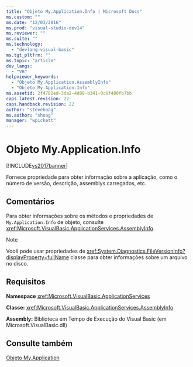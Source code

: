 ```yaml
---
title: "Objeto My.Application.Info | Microsoft Docs"
ms.custom: ""
ms.date: "12/03/2016"
ms.prod: "visual-studio-dev14"
ms.reviewer: ""
ms.suite: ""
ms.technology: 
  - "devlang-visual-basic"
ms.tgt_pltfrm: ""
ms.topic: "article"
dev_langs: 
  - "VB"
helpviewer_keywords: 
  - "Objeto My.Application.AssemblyInfo"
  - "Objeto My.Application.Info"
ms.assetid: 2f4782ed-3da2-4d88-b341-0c6f480fb7bb
caps.latest.revision: 22
caps.handback.revision: 22
author: "stevehoag"
ms.author: "shoag"
manager: "wpickett"
---
```

# Objeto My.Application.Info
[!INCLUDE[vs2017banner](../../../csharp/includes/vs2017banner.md)]

Fornece propriedade para obter informação sobre a aplicação, como o número de versão, descrição, assemblys carregados, etc.  
  
## Comentários  
 Para obter informações sobre os métodos e propriedades de `My.Application.Info` de objeto, consulte <xref:Microsoft.VisualBasic.ApplicationServices.AssemblyInfo>.  
  
> [!NOTE]
>  Você pode usar propriedades de <xref:System.Diagnostics.FileVersionInfo?displayProperty=fullName> classe para obter informações sobre um arquivo no disco.  
  
## Requisitos  
 **Namespace** <xref:Microsoft.VisualBasic.ApplicationServices>  
  
 **Classe:** <xref:Microsoft.VisualBasic.ApplicationServices.AssemblyInfo>  
  
 **Assembly:** Biblioteca em Tempo de Execução do Visual Basic \(em Microsoft.VisualBasic.dll\)  
  
## Consulte também  
 [Objeto My.Application](../../../visual-basic/language-reference/objects/my-application-object.md)
